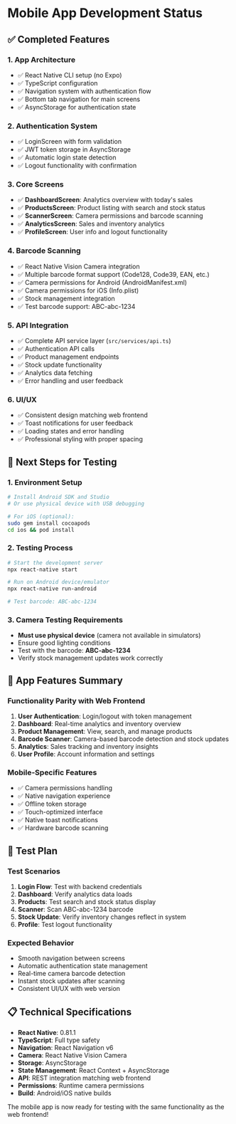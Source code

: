 # Mobile App Development Status

## ✅ Completed Features

### 1. App Architecture
- ✅ React Native CLI setup (no Expo)
- ✅ TypeScript configuration
- ✅ Navigation system with authentication flow
- ✅ Bottom tab navigation for main screens
- ✅ AsyncStorage for authentication state

### 2. Authentication System
- ✅ LoginScreen with form validation
- ✅ JWT token storage in AsyncStorage
- ✅ Automatic login state detection
- ✅ Logout functionality with confirmation

### 3. Core Screens
- ✅ **DashboardScreen**: Analytics overview with today's sales
- ✅ **ProductsScreen**: Product listing with search and stock status
- ✅ **ScannerScreen**: Camera permissions and barcode scanning
- ✅ **AnalyticsScreen**: Sales and inventory analytics
- ✅ **ProfileScreen**: User info and logout functionality

### 4. Barcode Scanning
- ✅ React Native Vision Camera integration
- ✅ Multiple barcode format support (Code128, Code39, EAN, etc.)
- ✅ Camera permissions for Android (AndroidManifest.xml)
- ✅ Camera permissions for iOS (Info.plist)
- ✅ Stock management integration
- ✅ Test barcode support: ABC-abc-1234

### 5. API Integration
- ✅ Complete API service layer (`src/services/api.ts`)
- ✅ Authentication API calls
- ✅ Product management endpoints
- ✅ Stock update functionality
- ✅ Analytics data fetching
- ✅ Error handling and user feedback

### 6. UI/UX
- ✅ Consistent design matching web frontend
- ✅ Toast notifications for user feedback
- ✅ Loading states and error handling
- ✅ Professional styling with proper spacing

## 🔄 Next Steps for Testing

### 1. Environment Setup
```bash
# Install Android SDK and Studio
# Or use physical device with USB debugging

# For iOS (optional):
sudo gem install cocoapods
cd ios && pod install
```

### 2. Testing Process
```bash
# Start the development server
npx react-native start

# Run on Android device/emulator
npx react-native run-android

# Test barcode: ABC-abc-1234
```

### 3. Camera Testing Requirements
- **Must use physical device** (camera not available in simulators)
- Ensure good lighting conditions
- Test with the barcode: **ABC-abc-1234**
- Verify stock management updates work correctly

## 📱 App Features Summary

### Functionality Parity with Web Frontend
1. **User Authentication**: Login/logout with token management
2. **Dashboard**: Real-time analytics and inventory overview
3. **Product Management**: View, search, and manage products
4. **Barcode Scanner**: Camera-based barcode detection and stock updates
5. **Analytics**: Sales tracking and inventory insights
6. **User Profile**: Account information and settings

### Mobile-Specific Features
- ✅ Camera permissions handling
- ✅ Native navigation experience
- ✅ Offline token storage
- ✅ Touch-optimized interface
- ✅ Native toast notifications
- ✅ Hardware barcode scanning

## 🎯 Test Plan

### Test Scenarios
1. **Login Flow**: Test with backend credentials
2. **Dashboard**: Verify analytics data loads
3. **Products**: Test search and stock status display
4. **Scanner**: Scan ABC-abc-1234 barcode
5. **Stock Update**: Verify inventory changes reflect in system
6. **Profile**: Test logout functionality

### Expected Behavior
- Smooth navigation between screens
- Automatic authentication state management
- Real-time camera barcode detection
- Instant stock updates after scanning
- Consistent UI/UX with web version

## 📋 Technical Specifications

- **React Native**: 0.81.1
- **TypeScript**: Full type safety
- **Navigation**: React Navigation v6
- **Camera**: React Native Vision Camera
- **Storage**: AsyncStorage
- **State Management**: React Context + AsyncStorage
- **API**: REST integration matching web frontend
- **Permissions**: Runtime camera permissions
- **Build**: Android/iOS native builds

The mobile app is now ready for testing with the same functionality as the web frontend!
